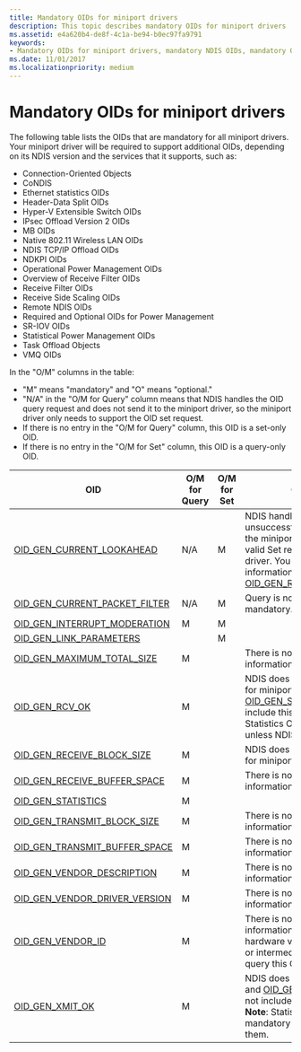 ```yaml
---
title: Mandatory OIDs for miniport drivers
description: This topic describes mandatory OIDs for miniport drivers 
ms.assetid: e4a620b4-de8f-4c1a-be94-b0ec97fa9791
keywords:
- Mandatory OIDs for miniport drivers, mandatory NDIS OIDs, mandatory OIDs WDK, mandatory OIDs networking
ms.date: 11/01/2017
ms.localizationpriority: medium
---
```


# Mandatory OIDs for miniport drivers

The following table lists the OIDs that are mandatory for all miniport drivers. Your miniport driver will be required to support additional OIDs, depending on its NDIS version and the services that it supports, such as:

- Connection-Oriented Objects 
- CoNDIS  
- Ethernet statistics OIDs 
- Header-Data Split OIDs 
- Hyper-V Extensible Switch OIDs 
- IPsec Offload Version 2 OIDs 
- MB OIDs 
- Native 802.11 Wireless LAN OIDs 
- NDIS TCP/IP Offload OIDs 
- NDKPI OIDs 
- Operational Power Management OIDs 
- Overview of Receive Filter OIDs 
- Receive Filter OIDs 
- Receive Side Scaling OIDs 
- Remote NDIS OIDs 
- Required and Optional OIDs for Power Management 
- SR-IOV OIDs 
- Statistical Power Management OIDs 
- Task Offload Objects 
- VMQ OIDs

In the "O/M" columns in the table: 

- "M" means "mandatory" and "O" means "optional."
- "N/A" in the "O/M for Query" column means that NDIS handles the OID query request and does not send it to the miniport driver, so the miniport driver only needs to support the OID set request. 
- If there is no entry in the "O/M for Query" column, this OID is a set-only OID.
- If there is no entry in the "O/M for Set" column, this OID is a query-only OID.

| OID | O/M for Query | O/M for Set | Comments |
| --- | --- | --- | --- |
| [OID_GEN_CURRENT_LOOKAHEAD](oid-gen-current-lookahead.md) | N/A | M | NDIS handles query and unsuccessful Set requests for the miniport driver. NDIS sends valid Set requests to the miniport driver. You can obtain the same information with [OID_GEN_RECEIVE_BLOCK_SIZE](oid-gen-receive-block-size.md). |
| [OID_GEN_CURRENT_PACKET_FILTER](oid-gen-current-packet-filter.md) | N/A | M | Query is not mandatory. Set is mandatory. |
| [OID_GEN_INTERRUPT_MODERATION](oid-gen-interrupt-moderation.md) | M | M |   |
| [OID_GEN_LINK_PARAMETERS](oid-gen-link-parameters.md) |   | M |   |
| [OID_GEN_MAXIMUM_TOTAL_SIZE](oid-gen-maximum-total-size.md) | M |   | There is no other way to get this information. |
| [OID_GEN_RCV_OK](oid-gen-rcv-ok.md) | M |   | NDIS does not handle this OID for miniport drivers and [OID_GEN_STATISTICS](oid-gen-statistics.md) does not include this information. **Note**: Statistics OIDs are mandatory unless NDIS handles them. |
| [OID_GEN_RECEIVE_BLOCK_SIZE](oid-gen-receive-block-size.md) | M |   | NDIS does not handle this OID for miniport drivers. |
| [OID_GEN_RECEIVE_BUFFER_SPACE](oid-gen-receive-buffer-space.md) | M |   | There is no other way to get this information. |
| [OID_GEN_STATISTICS](oid-gen-statistics.md) | M |   |   |
| [OID_GEN_TRANSMIT_BLOCK_SIZE](oid-gen-transmit-block-size.md) | M |   | There is no other way to get this information. |
| [OID_GEN_TRANSMIT_BUFFER_SPACE](oid-gen-transmit-buffer-space.md) | M |   | There is no other way to get this information. |
| [OID_GEN_VENDOR_DESCRIPTION](oid-gen-vendor-description.md) | M |   | There is no other way to get this information. |
| [OID_GEN_VENDOR_DRIVER_VERSION](oid-gen-vendor-driver-version.md) | M |   | There is no other way to get this information. |
| [OID_GEN_VENDOR_ID](oid-gen-vendor-id.md) | M |   | There is no other way to get this information. Independent hardware vendor's filter drivers or intermediate drivers might query this OID. |
| [OID_GEN_XMIT_OK](oid-gen-xmit-ok.md) | M |   | NDIS does not handle this OID and [OID_GEN_STATISTICS](oid-gen-statistics.md) does not include this information. **Note**: Statistics OIDs are mandatory unless NDIS handles them. |

